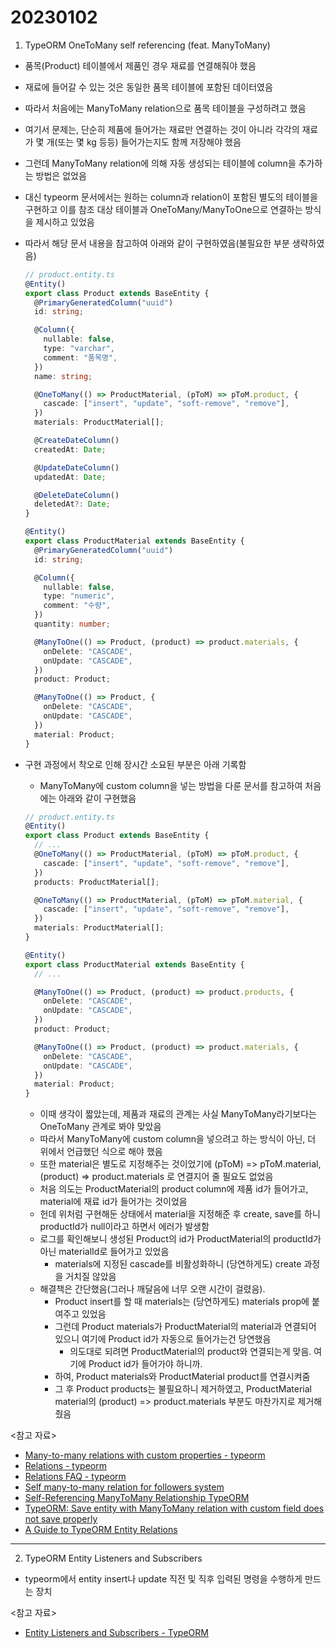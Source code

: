 # 20230102

1. TypeORM OneToMany self referencing (feat. ManyToMany)

- 품목(Product) 테이블에서 제품인 경우 재료를 연결해줘야 했음
- 재료에 들어갈 수 있는 것은 동일한 품목 테이블에 포함된 데이터였음
- 따라서 처음에는 ManyToMany relation으로 품목 테이블을 구성하려고 했음
- 여기서 문제는, 단순히 제품에 들어가는 재료만 연결하는 것이 아니라 각각의 재료가 몇 개(또는 몇 kg 등등) 들어가는지도 함께 저장해야 했음
- 그런데 ManyToMany relation에 의해 자동 생성되는 테이블에 column을 추가하는 방법은 없었음
- 대신 typeorm 문서에서는 원하는 column과 relation이 포함된 별도의 테이블을 구현하고 이를 참조 대상 테이블과 OneToMany/ManyToOne으로 연결하는 방식을 제시하고 있었음
- 따라서 해당 문서 내용을 참고하여 아래와 같이 구현하였음(불필요한 부분 생략하였음)

  ```ts
  // product.entity.ts
  @Entity()
  export class Product extends BaseEntity {
    @PrimaryGeneratedColumn("uuid")
    id: string;

    @Column({
      nullable: false,
      type: "varchar",
      comment: "품목명",
    })
    name: string;

    @OneToMany(() => ProductMaterial, (pToM) => pToM.product, {
      cascade: ["insert", "update", "soft-remove", "remove"],
    })
    materials: ProductMaterial[];

    @CreateDateColumn()
    createdAt: Date;

    @UpdateDateColumn()
    updatedAt: Date;

    @DeleteDateColumn()
    deletedAt?: Date;
  }
  ```

  ```ts
  @Entity()
  export class ProductMaterial extends BaseEntity {
    @PrimaryGeneratedColumn("uuid")
    id: string;

    @Column({
      nullable: false,
      type: "numeric",
      comment: "수량",
    })
    quantity: number;

    @ManyToOne(() => Product, (product) => product.materials, {
      onDelete: "CASCADE",
      onUpdate: "CASCADE",
    })
    product: Product;

    @ManyToOne(() => Product, {
      onDelete: "CASCADE",
      onUpdate: "CASCADE",
    })
    material: Product;
  }
  ```

- 구현 과정에서 착오로 인해 장시간 소요된 부분은 아래 기록함

  - ManyToMany에 custom column을 넣는 방법을 다룬 문서를 참고하여 처음에는 아래와 같이 구현했음

  ```ts
  // product.entity.ts
  @Entity()
  export class Product extends BaseEntity {
    // ...
    @OneToMany(() => ProductMaterial, (pToM) => pToM.product, {
      cascade: ["insert", "update", "soft-remove", "remove"],
    })
    products: ProductMaterial[];

    @OneToMany(() => ProductMaterial, (pToM) => pToM.material, {
      cascade: ["insert", "update", "soft-remove", "remove"],
    })
    materials: ProductMaterial[];
  }
  ```

  ```ts
  @Entity()
  export class ProductMaterial extends BaseEntity {
    // ...

    @ManyToOne(() => Product, (product) => product.products, {
      onDelete: "CASCADE",
      onUpdate: "CASCADE",
    })
    product: Product;

    @ManyToOne(() => Product, (product) => product.materials, {
      onDelete: "CASCADE",
      onUpdate: "CASCADE",
    })
    material: Product;
  }
  ```

  - 이때 생각이 짧았는데, 제품과 재료의 관계는 사실 ManyToMany라기보다는 OneToMany 관계로 봐야 맞았음
  - 따라서 ManyToMany에 custom column을 넣으려고 하는 방식이 아닌, 더 위에서 언급했던 식으로 해야 했음
  - 또한 material은 별도로 지정해주는 것이었기에 (pToM) => pToM.material, (product) => product.materials 로 연결지어 줄 필요도 없었음
  - 처음 의도는 ProductMaterial의 product column에 제품 id가 들어가고, material에 재료 id가 들어가는 것이었음
  - 헌데 위처럼 구현해둔 상태에서 material을 지정해준 후 create, save를 하니 productId가 null이라고 하면서 에러가 발생함
  - 로그를 확인해보니 생성된 Product의 id가 ProductMaterial의 productId가 아닌 materialId로 들어가고 있었음
    - materials에 지정된 cascade를 비활성화하니 (당연하게도) create 과정을 거치질 않았음
  - 해결책은 간단했음(그러나 깨달음에 너무 오랜 시간이 걸렸음).
    - Product insert를 할 때 materials는 (당연하게도) materials prop에 붙여주고 있었음
    - 그런데 Product materials가 ProductMaterial의 material과 연결되어 있으니 여기에 Product id가 자동으로 들어가는건 당연했음
      - 의도대로 되려면 ProductMaterial의 product와 연결되는게 맞음. 여기에 Product id가 들어가야 하니까.
    - 하여, Product materials와 ProductMaterial product를 연결시켜줌
    - 그 후 Product products는 불필요하니 제거하였고, ProductMaterial material의 (product) => product.materials 부분도 마찬가지로 제거해줬음

<참고 자료>

- [Many-to-many relations with custom properties - typeorm](https://orkhan.gitbook.io/typeorm/docs/many-to-many-relations#many-to-many-relations-with-custom-properties)
- [Relations - typeorm](https://orkhan.gitbook.io/typeorm/docs/relations)
- [Relations FAQ - typeorm](https://orkhan.gitbook.io/typeorm/docs/relations-faq)
- [Self many-to-many relation for followers system](https://github.com/typeorm/typeorm/issues/1511)
- [Self-Referencing ManyToMany Relationship TypeORM](https://stackoverflow.com/questions/43747765/self-referencing-manytomany-relationship-typeorm)
- [TypeORM: Save entity with ManyToMany relation with custom field does not save properly](https://stackoverflow.com/questions/63099384/typeorm-save-entity-with-manytomany-relation-with-custom-field-does-not-save-pr)
- [A Guide to TypeORM Entity Relations](https://progressivecoder.com/typeorm-entity-relation)

---

2. TypeORM Entity Listeners and Subscribers

- typeorm에서 entity insert나 update 직전 및 직후 입력된 명령을 수행하게 만드는 장치

<참고 자료>

- [Entity Listeners and Subscribers - TypeORM](https://typeorm.io/listeners-and-subscribers)
